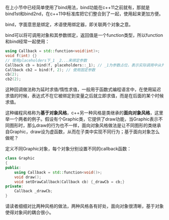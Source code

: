 在上小节中已经简单使用了bind用法，bind功能在c++11之前就有，那就是bind1st和bind2nd，在c++11中标准库把它们整合到了一起，使用起来更加方便。

bind，字面意思是绑定，术语使用绑定器，即关联两个对象之意。

bind可以将可调用对象和其参数绑定，返回值是一个function类型，所以function和bind经常一起使用：

```c++
using Callback = std::function<void(int)>;
void f(int) {}
// 使用placeholders下_1 _2...来绑定参数
Callback cb = bind(f, placeholders::_1); // _1为参数占位，表示实际调用中从外部传入参数
Callback cb2 = bind(f, 2); // 使用固定参数
cb(2);
cb2(2);
```

这种回调做法称为延时求值/惰性求值，一般用于函数式编程语言中，在使用延迟求值的时候，表达式不在它被绑定到变量之后就立即求值，而是在后面的某个时候求值。 

这种编程风格称为**基于对象风格**，c++另一种风格是类继承的**面向对象风格**，这里举一个两者的例子。假设有个Graphic类，它提供了draw功能，当Graphic表示不同图形时，那么draw的行为也不一样，面向对象风格做法是让不同图形的类继承自Graphic，draw设为虚函数，从而在子类中实现不同行为；基于面向对象怎么做呢？

定义不同Graphic对象，每个对象分别设置不同的callback函数：

```c++
class Graphic
{
public:
    using Callback = std::function<void()>;
    void draw();
    void setDrawCallback(Callback cb) {_drawCb = cb;}
private:
    Callback _drawCb;
}
```

请读者细细对比两种风格的做法，两种风格各有好处，面向对象很清晰，基于对象使得对象间的耦合很小。